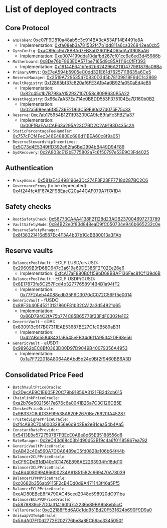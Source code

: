 # List of deployed contracts

## Core Protocol

* `GYDToken`: [0xe07F9D810a48ab5c3c914BA3cA53AF14E4491e8A](https://etherscan.io/address/0xe07F9D810a48ab5c3c914BA3cA53AF14E4491e8A)
  * Implementation: [0xfa08eb3a781532f47b1dd811a6ca326842ea0cb5](https://etherscan.io/address/0xfa08eb3a781532f47b1dd811a6ca326842ea0cb5)
* `GyroConfig`: [0xaC89cc9d78BBAd7EB3a02601B4D65dAa1f908aA6](https://etherscan.io/address/0xaC89cc9d78BBAd7EB3a02601B4D65dAa1f908aA6)
  * Implementation: [0xe0074199dda10dafbd267cf01cc6e6ed3d45986b](https://etherscan.io/address/0xe0074199dda10dafbd267cf01cc6e6ed3d45986b)
* `Motherboard`: [0x8De76bF863E0A571be7165d9c85A1116c0fFf393](https://etherscan.io/address/0x8De76bF863E0A571be7165d9c85A1116c0fFf393)
  * Implementation: [0x19144E641bfe62b624296A211D47798187Bc09Ba](https://etherscan.io/address/0x19144E641bfe62b624296A211D47798187Bc09Ba)
* `PrimaryAMMV1`: [0xE7eA594b5905eC0dd321E61d7625711B635a6Ce5](https://etherscan.io/address/0xE7eA594b5905eC0dd321E61d7625711B635a6Ce5)
* `ReserveManager`: [0x2519A729535470830D345b78109818F94C1c2869](https://etherscan.io/address/0x2519A729535470830D345b78109818F94C1c2869)
* `VaultRegistry`: [0xf2865bf37c820af6FE3A1b4a0B92fa050aEd4eB5](https://etherscan.io/address/0xf2865bf37c820af6FE3A1b4a0B92fa050aEd4eB5)
  * Implementation: [0x82c45c1b7B798aA152937107058c8098630B5A22](https://etherscan.io/address/0x82c45c1b7B798aA152937107058c8098630B5A22)
* `AssetRegistry`: [0x66a7aA37Ea714e0B8DD553F375104Ea7D160b0B2](https://etherscan.io/address/0x66a7aA37Ea714e0B8DD553F375104Ea7D160b0B2)
  * Implementation: [0x02a569eea6f85736E2D63C59E60d27d075E75c33](https://etherscan.io/address/0x02a569eea6f85736E2D63C59E60d27d075E75c33)
* `Reserve`: [0xc7ab175954B1211f93209CA9fc89faFc3FB21a37](https://etherscan.io/address/0xc7ab175954B1211f93209CA9fc89faFc3FB21a37)
  * Implementation: [0x00FfBaEAaCAE63a295A23C7BD2C2A9193D435c2A](https://etherscan.io/address/0x00FfBaEAaCAE63a295A23C7BD2C2A9193D435c2A)
* `StaticPercentageFeeHandler`: [0x757cFCf4Fec346E4880Ec686d11BEA60c8f9a051](https://etherscan.io/address/0x757cFCf4Fec346E4880Ec686d11BEA60c8f9a051)
* `ReserveStewardshipIncentives`: [0x5C73d4E5349ffD392e62fa6BeD994bB449D94F86](https://etherscan.io/address/0x5C73d4E5349ffD392e62fa6BeD994bB449D94F86)
* `GydRecovery`: [0x2A803cE12bE775802a7c6f50797e53E9C3Fd4025](https://etherscan.io/address/0x2A803cE12bE775802a7c6f50797e53E9C3Fd4025)

## Authentication

* `ProxyAdmin`: [0x581aE43498196e3Dc274F3F23FF7718d287BC2C6](https://etherscan.io/address/0x581aE43498196e3Dc274F3F23FF7718d287BC2C6)
* `GovernanceProxy` (to be deprecated): [0x4f244fcAfF67A2F98EaeC20a44CAF079A7f7A1D4](https://etherscan.io/address/0x4f244fcAfF67A2F98EaeC20a44CAF079A7f7A1D4)

## Safety checks

* `RootSafetyCheck`: [0x56773CA4A4138F21128d23ADB237004697273789](https://etherscan.io/address/0x56773CA4A4138F21128d23ADB237004697273789)
* `VaultSafetyMode`: [0x84B22e0f83d848eaD9fC050734e946b665232c0e](https://etherscan.io/address/0x84B22e0f83d848eaD9fC050734e946b665232c0e)
* `ReserveSafetyManager`: [0x8f38321416d587Ec4F3A4b37b1CcBB80013a3FAb](https://etherscan.io/address/0x8f38321416d587Ec4F3A4b37b1CcBB80013a3FAb)

## Reserve vaults

* `BalancerPoolVault` - ECLP LUSD/crvUSD: [0x29609B3fD68C647c3a619e69DE386F2F02Ee26e6](https://etherscan.io/address/0x29609B3fD68C647c3a619e69DE386F2F02Ee26e6)
  * Implementation: [0xfcA17aF880B0f159bD68BBAF136Fec81Cf139d6B](https://etherscan.io/address/0xfcA17aF880B0f159bD68BBAF136Fec81Cf139d6B)
* `BalancerPoolVault` - ECLP USDP/GUSD: [0x8E17873fe6C257Fcd4b32777658914B4B1a94fF2](https://etherscan.io/address/0x8E17873fe6C257Fcd4b32777658914B4B1a94fF2)
  * Implementation: [0x77F2Aeb44088cdb35F6D3070dC072C56Ff5e0014](https://etherscan.io/address/0x77F2Aeb44088cdb35F6D3070dC072C56Ff5e0014)
* `GenericVault` - fUSDC: [0x88F3b40E45213131860F81b32CA12a3d54821d65](https://etherscan.io/address/0x88F3b40E45213131860F81b32CA12a3d54821d65)
  * Implementation: [0x86D794C2fA75b774C85B65778f33FdF0302fe1E2](https://etherscan.io/address/0x86D794C2fA75b774C85B65778f33FdF0302fe1E2)
* `GenericVault` - sDAI: [0x830913c917B07311EAE53687BE27C1c0B589aB31](https://etherscan.io/address/0x830913c917B07311EAE53687BE27C1c0B589aB31)
  * Implementation: [0x42ABd55848431aB545eFB34d611A95342DF68e56](https://etherscan.io/address/0x42ABd55848431aB545eFB34d611A95342DF68e56)
* `GenericVault` - aUSDT: [0x98962bEC8Bf0363D00D97D9049B40079356A4953](https://etherscan.io/address/0x98962bEC8Bf0363D00D97D9049B40079356A4953)
  * Implementation: [0x1a7F722018A8064A6Abd5b24e9Bf2f9460BB6A3D](https://etherscan.io/address/0x1a7F722018A8064A6Abd5b24e9Bf2f9460BB6A3D)

## Consolidated Price Feed

* `BatchVaultPriceOracle`: [0x2DecAE9C1E605F20C79b91856A3121FB2d2cb615](https://etherscan.io/address/0x2DecAE9C1E605F20C79b91856A3121FB2d2cb615)
* `ChainlinkPriceOracle`: [0xa2b76e60215617e676c6a0041B26a7C3C126DB5E](https://etherscan.io/address/0xa2b76e60215617e676c6a0041B26a7C3C126DB5E)
* `CheckedPriceOracle`: [0x9B337C6dD33F99538A620F2670Be76920fA45287](https://etherscan.io/address/0x9B337C6dD33F99538A620F2670Be76920fA45287)
* `TrustedSignerPriceOracle`: [0xf4cA93C70a00032856e6d942Be2eB1cea54b4Aa5](https://etherscan.io/address/0xf4cA93C70a00032856e6d942Be2eB1cea54b4Aa5)
* `ConstantRateProvider`: [0x5413E8e572759787FBEcE0A8e8d65EB5188556d8](https://etherscan.io/address/0x5413E8e572759787FBEcE0A8e8d65EB5188556d8)
* `RateManager`: [0x2eC43d68c03b1d90d53B19c4a6f01185867ea792](https://etherscan.io/address/0x2eC43d68c03b1d90d53B19c4a6f01185867ea792)
* `GenericVaultPriceOracle`: [0xAB42c40a560A7DCA6489eD5fd0828a106b64f44b](https://etherscan.io/address/0xAB42c40a560A7DCA6489eD5fd0828a106b64f44b)
* `Balancer2CLPPriceOracle`: [0xCF9CDdB1dD40c1C1476E896AE2263934fc18dd10](https://etherscan.io/address/0xCF9CDdB1dD40c1C1476E896AE2263934fc18dd10)
* `Balancer3CLPPriceOracle`: [0x4Bd408099486600234A91851582c969470A78039](https://etherscan.io/address/0x4Bd408099486600234A91851582c969470A78039)
* `BalancerCPMMPriceOracle`: [0xc0682b356ab9115F2cB4Dd0d9A471143f46a5Ff5](https://etherscan.io/address/0xc0682b356ab9115F2cB4Dd0d9A471143f46a5Ff5)
* `BalancerECLPPriceOracle`: [0xeAD80EBeE8FA790AC45ced2048e598920dC911ba](https://etherscan.io/address/0xeAD80EBeE8FA790AC45ced2048e598920dC911ba)
* `BalancerECLPV2PriceOracle`: [0x5879839cF7D0a314160fd7c2236e89BA9b8eb5cC](https://etherscan.io/address/0x5879839cF7D0a314160fd7c2236e89BA9b8eb5cC)
* `TellorOracle`: [0xe22188F5d6ACc1dd951Bd20F531624b690F9D9a0](https://etherscan.io/address/0xe22188F5d6ACc1dd951Bd20F531624b690F9D9a0)
* `UniswapV3TwapOracle`: [0x5AdA07Ff0d2772E202776be8a8EC69ac3345050f](https://etherscan.io/address/0x5AdA07Ff0d2772E202776be8a8EC69ac3345050f)
